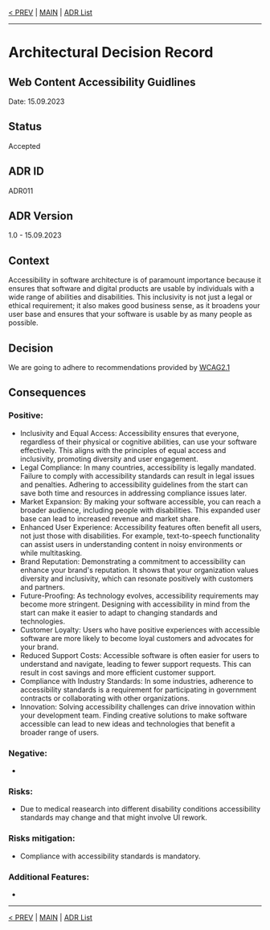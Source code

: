[< PREV](ADR010.md) | [MAIN](../README.md) | [ADR List](README.md)

---

# Architectural Decision Record
## Web Content Accessibility Guidlines
Date: 15.09.2023

## Status
Accepted

## ADR ID
ADR011

## ADR Version
1.0 - 15.09.2023

## Context
Accessibility in software architecture is of paramount importance because it ensures that software and digital products are usable by individuals with a wide range of abilities and disabilities. This inclusivity is not just a legal or ethical requirement; it also makes good business sense, as it broadens your user base and ensures that your software is usable by as many people as possible.

## Decision
We are going to adhere to recommendations provided by [WCAG2.1](https://www.w3.org/TR/WCAG21/)

## Consequences
### Positive:
- Inclusivity and Equal Access: Accessibility ensures that everyone, regardless of their physical or cognitive abilities, can use your software effectively. This aligns with the principles of equal access and inclusivity, promoting diversity and user engagement.
- Legal Compliance: In many countries, accessibility is legally mandated. Failure to comply with accessibility standards can result in legal issues and penalties. Adhering to accessibility guidelines from the start can save both time and resources in addressing compliance issues later.
- Market Expansion: By making your software accessible, you can reach a broader audience, including people with disabilities. This expanded user base can lead to increased revenue and market share.
- Enhanced User Experience: Accessibility features often benefit all users, not just those with disabilities. For example, text-to-speech functionality can assist users in understanding content in noisy environments or while multitasking.
- Brand Reputation: Demonstrating a commitment to accessibility can enhance your brand's reputation. It shows that your organization values diversity and inclusivity, which can resonate positively with customers and partners.
- Future-Proofing: As technology evolves, accessibility requirements may become more stringent. Designing with accessibility in mind from the start can make it easier to adapt to changing standards and technologies.
- Customer Loyalty: Users who have positive experiences with accessible software are more likely to become loyal customers and advocates for your brand.
- Reduced Support Costs: Accessible software is often easier for users to understand and navigate, leading to fewer support requests. This can result in cost savings and more efficient customer support.
- Compliance with Industry Standards: In some industries, adherence to accessibility standards is a requirement for participating in government contracts or collaborating with other organizations.
- Innovation: Solving accessibility challenges can drive innovation within your development team. Finding creative solutions to make software accessible can lead to new ideas and technologies that benefit a broader range of users.

### Negative:
- 

### Risks:
- Due to medical reasearch into different disability conditions accessibility standards may change and that might involve UI rework.

### Risks mitigation:
- Compliance with accessibility standards is mandatory.

### Additional Features:
- 

------

[< PREV](ADR010.md) | [MAIN](../README.md) | [ADR List](README.md)
